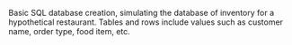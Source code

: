 Basic SQL database creation, simulating the database of inventory for a hypothetical restaurant. Tables and rows include values such as customer name, order type, food item, etc.
